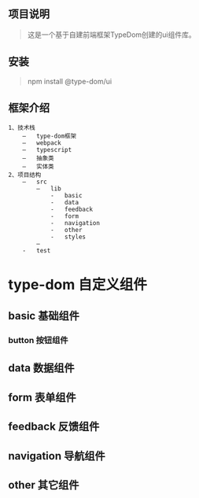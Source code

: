 ## 项目说明

> 这是一个基于自建前端框架TypeDom创建的ui组件库。

## 安装

> npm install @type-dom/ui


## 框架介绍

    1、技术栈
        –	type-dom框架
        –	webpack
        –	typescript
        –	抽象类
        –	实体类
    2、项目结构
        –	src
            –	lib
                -   basic
                -   data
                -   feedback
                -   form
                -   navigation
                -   other
                -   styles
            –
        -   test

# type-dom 自定义组件

## basic 基础组件

### button 按钮组件

## data 数据组件

## form 表单组件

## feedback 反馈组件

## navigation 导航组件

## other 其它组件
